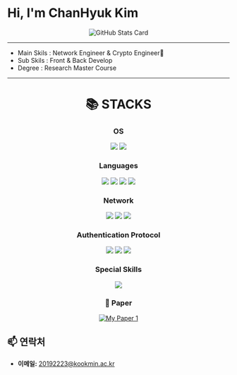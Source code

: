 
# Hi, I'm ChanHyuk Kim 

<p align="center">
  <img src="https://boomwin-commit-stat.vercel.app/api/stats" alt="GitHub Stats Card" />
</p>

---

- Main Skils : Network Engineer & Crypto Engineer👋
- Sub Skils : Front & Back Develop
- Degree : Research Master Course

---


<div align=center><h1>📚 STACKS</h1></div>

<div align="center"> 
  <!-- 🖥️ 운영체제 -->
  <h3>OS</h3>
  <img src="https://img.shields.io/badge/linux-FCC624?style=for-the-badge&logo=linux&logoColor=black">   
  <img src="https://img.shields.io/badge/Kali-268BEE?style=for-the-badge&logo=kalilinux&logoColor=white">

  <!-- 💻 언어 -->
  <h3>Languages</h3>
  <img src="https://img.shields.io/badge/c-%2300599C.svg?style=for-the-badge&logo=c&logoColor=white">
  <img src="https://img.shields.io/badge/c++-00599C?style=for-the-badge&logo=c%2B%2B&logoColor=white">
  <img src="https://img.shields.io/badge/java-007396?style=for-the-badge&logo=java&logoColor=white"> 
  <img src="https://img.shields.io/badge/python-3776AB?style=for-the-badge&logo=python&logoColor=white">   

  <!-- 🌐 Network -->
  <h3>Network</h3>
  <img src="https://img.shields.io/badge/OpenVPN-orange?style=for-the-badge&logo=OpenVPN&logoColor=white">
  <img src="https://img.shields.io/badge/SRT-0052CC?style=for-the-badge&logo=protocols.io&logoColor=white">
  <img src="https://img.shields.io/badge/RTMP-CC0000?style=for-the-badge&logo=streamlabs&logoColor=white">

  <!-- 🔒 Authentication Protocol -->
  <h3>Authentication Protocol</h3>
  <img src="https://img.shields.io/badge/TLS-0033A0?style=for-the-badge&logo=letsencrypt&logoColor=white">
  <img src="https://img.shields.io/badge/PQC-800080?style=for-the-badge&logo=lock&logoColor=white">
  <img src="https://img.shields.io/badge/EAP-228B22?style=for-the-badge&logo=wireguard&logoColor=white">

  <!-- 🔒 특수 기술 -->
  <h3>Special Skills</h3>
  <img src="https://img.shields.io/badge/crypto-pqc-blueviolet?logo=lock&logoColor=white&style=for-the-badge">
</div>

<div align="center">
  <h3>📄 Paper</h3>

  <!-- 논문 1 -->
[![My Paper 1](https://img.shields.io/badge/My_Paper_1-4285F4?style=for-the-badge&logo=googlescholar&logoColor=white)](https://www.kci.go.kr/kciportal/ci/sereArticleSearch/ciSereArtiView.kci?sereArticleSearchBean.artiId=ART003212493)

</div>




## 📫 연락처

- **이메일:** 20192223@kookmin.ac.kr








